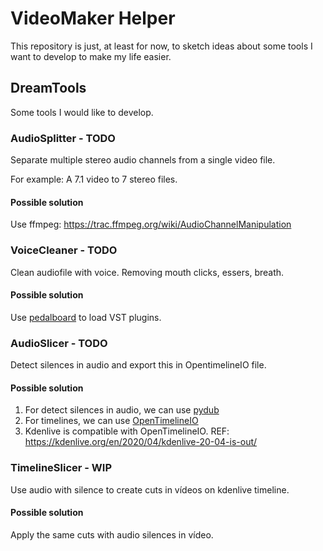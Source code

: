 # VideoMaker Helper

This repository is just, at least for now, to sketch ideas about some tools I want to develop to make my life easier.

## DreamTools

Some tools I would like to develop.

### AudioSplitter - TODO
Separate multiple stereo audio channels from a single video file.

For example: A 7.1 video to 7 stereo files.

#### Possible solution

Use ffmpeg: https://trac.ffmpeg.org/wiki/AudioChannelManipulation

### VoiceCleaner - TODO

Clean audiofile with voice. Removing mouth clicks, essers, breath.

#### Possible solution

Use [pedalboard](https://github.com/spotify/pedalboard) to load VST plugins.

### AudioSlicer - TODO

Detect silences in audio and export this in OpentimelineIO file.

#### Possible solution

1. For detect silences in audio, we can use [pydub](https://github.com/jiaaro/pydub)
2. For timelines, we can use [OpenTimelineIO](https://opentimelineio.readthedocs.io/en/latest/index.html#)
3. Kdenlive is compatible with OpenTimelineIO. REF: https://kdenlive.org/en/2020/04/kdenlive-20-04-is-out/

### TimelineSlicer - WIP

Use audio with silence to create cuts in vídeos on kdenlive timeline.

#### Possible solution

Apply the same cuts with audio silences in vídeo.
